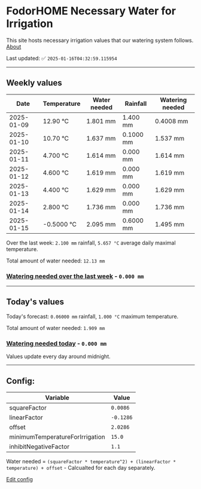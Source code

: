 # FodorHOME Necessary Water for Irrigation

This site hosts necessary irrigation values that our watering system follows. [About](https://github.com/redyau/irrigation)

Last updated: ✅ `2025-01-16T04:32:59.115954`

---

## Weekly values

| Date | Temperature | Water needed | Rainfall | Watering needed |
|-----|-----|-----|-----|-----|
| 2025-01-09 | 12.90 °C | 1.801 mm | 1.400 mm | 0.4008 mm |
| 2025-01-10 | 10.70 °C | 1.637 mm | 0.1000 mm | 1.537 mm |
| 2025-01-11 | 4.700 °C | 1.614 mm | 0.000 mm | 1.614 mm |
| 2025-01-12 | 4.600 °C | 1.619 mm | 0.000 mm | 1.619 mm |
| 2025-01-13 | 4.400 °C | 1.629 mm | 0.000 mm | 1.629 mm |
| 2025-01-14 | 2.800 °C | 1.736 mm | 0.000 mm | 1.736 mm |
| 2025-01-15 | -0.5000 °C | 2.095 mm | 0.6000 mm | 1.495 mm |


Over the last week: `2.100 mm` rainfall, `5.657 °C` average daily maximal temperature.

Total amount of water needed: `12.13 mm`

### [Watering needed over the last week](lastweek.txt) - `0.000 mm`

---

## Today's values

Today's forecast: `0.06000 mm` rainfall, `1.000 °C` maximum temperature.

Total amount of water needed: `1.909 mm`

### [Watering needed today](today.txt) - `0.000 mm`

Values update every day around midnight.

---

## Config:

| Variable | Value |
|-----|-----|
| squareFactor | `0.0086` |
| linearFactor | `-0.1286` |
| offset | `2.0286` |
| minimumTemperatureForIrrigation | `15.0` |
| inhibitNegativeFactor | `1.1` |

Water needed = `(squareFactor * temperature^2) + (linearFactor * temperature) + offset` - Calcualted for each day separately.

[Edit config](https://github.com/RedyAu/irrigation/edit/main/config.json)
